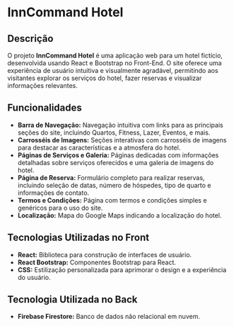 # InnCommand Hotel

## Descrição

O projeto **InnCommand Hotel** é uma aplicação web para um hotel fictício, desenvolvida usando React e Bootstrap no Front-End. O site oferece uma experiência de usuário intuitiva e visualmente agradável, permitindo aos visitantes explorar os serviços do hotel, fazer reservas e visualizar informações relevantes.

## Funcionalidades

- **Barra de Navegação:** Navegação intuitiva com links para as principais seções do site, incluindo Quartos, Fitness, Lazer, Eventos, e mais.
- **Carrosséis de Imagens:** Seções interativas com carrosséis de imagens para destacar as características e a atmosfera do hotel.
- **Páginas de Serviços e Galeria:** Páginas dedicadas com informações detalhadas sobre serviços oferecidos e uma galeria de imagens do hotel.
- **Página de Reserva:** Formulário completo para realizar reservas, incluindo seleção de datas, número de hóspedes, tipo de quarto e informações de contato.
- **Termos e Condições:** Página com termos e condições simples e genéricos para o uso do site.
- **Localização:** Mapa do Google Maps indicando a localização do hotel.

## Tecnologias Utilizadas no Front

- **React:** Biblioteca para construção de interfaces de usuário.
- **React Bootstrap:** Componentes Bootstrap para React.
- **CSS:** Estilização personalizada para aprimorar o design e a experiência do usuário.

## Tecnologia Utilizada no Back
- **Firebase Firestore:** Banco de dados não relacional em nuvem.
